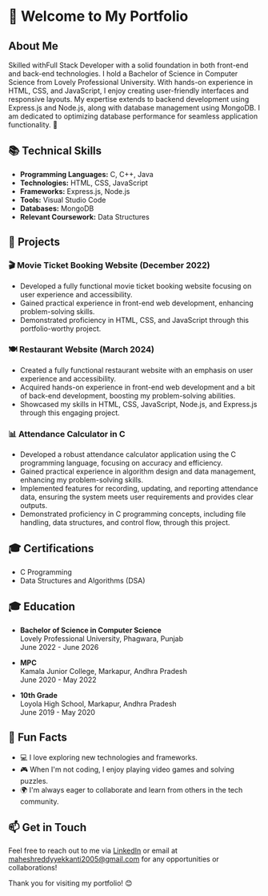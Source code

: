 # 👋 Welcome to My Portfolio

## About Me
Skilled withFull Stack Developer with a solid foundation in both front-end and back-end technologies. I hold a Bachelor of Science in Computer Science from Lovely Professional University. With hands-on experience in HTML, CSS, and JavaScript, I enjoy creating user-friendly interfaces and responsive layouts. My expertise extends to backend development using Express.js and Node.js, along with database management using MongoDB. I am dedicated to optimizing database performance for seamless application functionality. 🚀

## 📚 Technical Skills
- **Programming Languages:** C, C++, Java
- **Technologies:** HTML, CSS, JavaScript
- **Frameworks:** Express.js, Node.js
- **Tools:** Visual Studio Code
- **Databases:** MongoDB
- **Relevant Coursework:** Data Structures

## 🌟 Projects

### 🎬 Movie Ticket Booking Website (December 2022)
- Developed a fully functional movie ticket booking website focusing on user experience and accessibility.
- Gained practical experience in front-end web development, enhancing problem-solving skills.
- Demonstrated proficiency in HTML, CSS, and JavaScript through this portfolio-worthy project.

### 🍽️ Restaurant Website (March 2024)
- Created a fully functional restaurant website with an emphasis on user experience and accessibility.
- Acquired hands-on experience in front-end web development and a bit of back-end development, boosting my problem-solving abilities.
- Showcased my skills in HTML, CSS, JavaScript, Node.js, and Express.js through this engaging project.

### 📊 Attendance Calculator in C
- Developed a robust attendance calculator application using the C programming language, focusing on accuracy and efficiency.
- Gained practical experience in algorithm design and data management, enhancing my problem-solving skills.
- Implemented features for recording, updating, and reporting attendance data, ensuring the system meets user requirements and provides clear outputs.
- Demonstrated proficiency in C programming concepts, including file handling, data structures, and control flow, through this project.

## 🎓 Certifications
- C Programming
- Data Structures and Algorithms (DSA)

## 🎓 Education
- **Bachelor of Science in Computer Science**  
  Lovely Professional University, Phagwara, Punjab  
  June 2022 - June 2026

- **MPC**  
  Kamala Junior College, Markapur, Andhra Pradesh  
  June 2020 - May 2022

- **10th Grade**  
  Loyola High School, Markapur, Andhra Pradesh  
  June 2019 - May 2020

## 🌈 Fun Facts
- 💻 I love exploring new technologies and frameworks.
- 🎮 When I'm not coding, I enjoy playing video games and solving puzzles.
- 🌍 I'm always eager to collaborate and learn from others in the tech community.

## 📫 Get in Touch
Feel free to reach out to me via [LinkedIn](your-linkedin-url) or email at [maheshreddyyekkanti2005@gmail.com](mailto:maheshreddyyekkanti2005@gmail.com) for any opportunities or collaborations!

Thank you for visiting my portfolio! 😊
